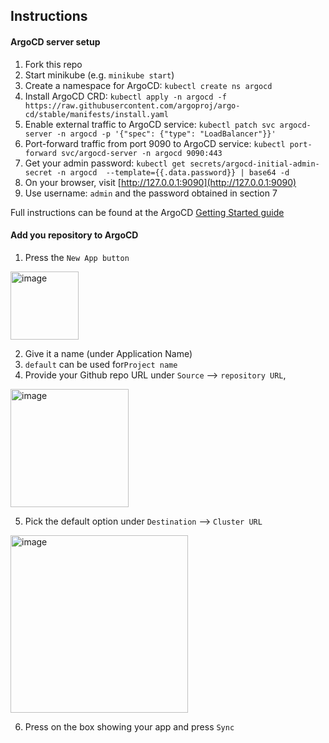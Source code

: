## Instructions

#### ArgoCD server setup
1. Fork this repo
2. Start minikube (e.g. `minikube start`)
3. Create a namespace for ArgoCD:
`kubectl create ns argocd`
4. Install ArgoCD CRD:
`kubectl apply -n argocd -f https://raw.githubusercontent.com/argoproj/argo-cd/stable/manifests/install.yaml`
5. Enable external traffic to ArgoCD service:
`kubectl patch svc argocd-server -n argocd -p '{"spec": {"type": "LoadBalancer"}}'`
6. Port-forward traffic from port 9090 to ArgoCD service:
`kubectl port-forward svc/argocd-server -n argocd 9090:443`
7. Get your admin password:
`kubectl get secrets/argocd-initial-admin-secret -n argocd  --template={{.data.password}} | base64 -d`
8. On your browser, visit [http://127.0.0.1:9090](http://127.0.0.1:9090)
9. Use username: `admin` and the password obtained in section 7

Full instructions can be found at the ArgoCD [Getting Started guide](https://argo-cd.readthedocs.io/en/stable/getting_started/)

#### Add you repository to ArgoCD
1. Press the `New App button`
<img width="109" alt="image" src="https://github.com/user-attachments/assets/90c433f9-aad1-4a62-bf6c-9ae796c0e3f1">

2. Give it a name (under Application Name)
3. `default` can be used for`Project name`
4. Provide your Github repo URL under `Source` --> `repository URL`, 
<img width="189" alt="image" src="https://github.com/user-attachments/assets/cd4a8555-e76f-4aa2-8756-86908717aa0f">

5. Pick the default option under `Destination` --> `Cluster URL`
<img width="284" alt="image" src="https://github.com/user-attachments/assets/25390c90-f86a-4e3f-894e-2596d6dfe66f">

6. Press on the box showing your app and press `Sync`
